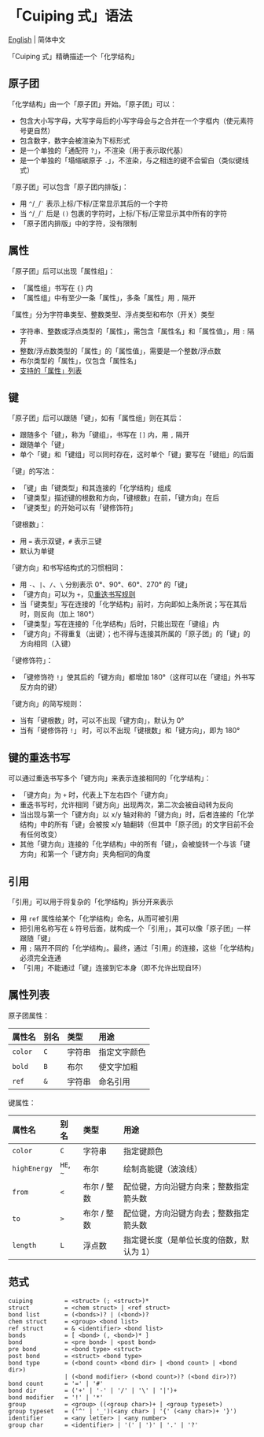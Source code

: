 # 「Cuiping 式」语法

[English](./syntax.md) | 简体中文

「Cuiping 式」精确描述一个「化学结构」

## 原子团

「化学结构」由一个「原子团」开始。「原子团」可以：
- 包含大小写字母，大写字母后的小写字母会与之合并在一个字框内（使元素符号更自然）
- 包含数字，数字会被渲染为下标形式
- 是一个单独的「通配符 `?`」，不渲染（用于表示取代基）
- 是一个单独的「塌缩碳原子 `.`」，不渲染，与之相连的键不会留白（类似键线式）

「原子团」可以包含「原子团内排版」：
- 用 `^`/`_`/`` ` `` 表示上标/下标/正常显示其后的一个字符
- 当 `^`/`_`/`` ` `` 后是 `()` 包裹的字符时，上标/下标/正常显示其中所有的字符
- 「原子团内排版」中的字符，没有限制

## 属性

「原子团」后可以出现「属性组」：
- 「属性组」书写在 `{}` 内
- 「属性组」中有至少一条「属性」，多条「属性」用 `,` 隔开

「属性」分为字符串类型、整数类型、浮点类型和布尔（开关）类型
- 字符串、整数或浮点类型的「属性」，需包含「属性名」和「属性值」，用 `:` 隔开
- 整数/浮点数类型的「属性」的「属性值」，需要是一个整数/浮点数
- 布尔类型的「属性」，仅包含「属性名」
- [支持的「属性」列表](#属性列表)

## 键

「原子团」后可以跟随「键」，如有「属性组」则在其后：
- 跟随多个「键」，称为「键组」，书写在 `[]` 内，用 `,` 隔开
- 跟随单个「键」
- 单个「键」和「键组」可以同时存在，这时单个「键」要写在「键组」的后面

「键」的写法：
- 「键」由「键类型」和其连接的「化学结构」组成
- 「键类型」描述键的根数和方向，「键根数」在前，「键方向」在后
- 「键类型」的开始可以有「键修饰符」

「键根数」：
- 用 `=` 表示双键，`#` 表示三键 
- 默认为单键

「键方向」和书写结构式的习惯相同：
- 用 `-`、`|`、`/`、`\` 分别表示 0°、90°、60°、270° 的「键」
- 「键方向」可以为 `+`，见[重迭书写规则](#键的重迭书写)
- 当「键类型」写在连接的「化学结构」前时，方向即如上条所说；写在其后时，则反向（加上 180°）
- 「键类型」写在连接的「化学结构」后时，只能出现在「键组」内
- 「键方向」不得重复（出键）；也不得与连接其所属的「原子团」的「键」的方向相同（入键）

「键修饰符」：
- 「键修饰符 `!`」使其后的「键方向」都增加 180°（这样可以在「键组」外书写反方向的键）

「键方向」的简写规则：
- 当有「键根数」时，可以不出现「键方向」，默认为 0°
- 当有「键修饰符 `!`」 时，可以不出现「键根数」和「键方向」，即为 180°

## 键的重迭书写

可以通过重迭书写多个「键方向」来表示连接相同的「化学结构」：
- 「键方向」为 `+` 时，代表上下左右四个「键方向」
- 重迭书写时，允许相同「键方向」出现两次，第二次会被自动转为反向
- 当出现与第一个「键方向」以 x/y 轴对称的「键方向」时，后者连接的「化学结构」中的所有「键」会被按 x/y 轴翻转（但其中「原子团」的文字目前不会有任何改变）
- 其他「键方向」连接的「化学结构」中的所有「键」，会被旋转一个与该「键方向」和第一个「键方向」夹角相同的角度

## 引用

「引用」可以用于将复杂的「化学结构」拆分开来表示

- 用 `ref` 属性给某个「化学结构」命名，从而可被引用
- 把引用名称写在 `&` 符号后面，就构成一个「引用」，其可以像「原子团」一样跟随「键」
- 用 `;` 隔开不同的「化学结构」。最终，通过「引用」的连接，这些「化学结构」必须完全连通
- 「引用」不能通过「键」连接到它本身（即不允许出现自环）

## 属性列表

原子团属性：

| 属性名    | 别名 | 类型   | 用途
| :-------- | :--- | :----- | :---
| `color`   | `C`  | 字符串 | 指定文字颜色
| `bold`    | `B`  | 布尔   | 使文字加粗
| `ref`     | `&`  | 字符串 | 命名引用

键属性：

| 属性名       | 别名      | 类型        | 用途
| :----------- | :-------- | :---------- | :---
| `color`      | `C`       | 字符串      | 指定键颜色
| `highEnergy` | `HE`, `~` | 布尔        | 绘制高能键（波浪线）
| `from`       | `<`       | 布尔 / 整数 | 配位键，方向沿键方向来；整数指定箭头数
| `to`         | `>`       | 布尔 / 整数 | 配位键，方向沿键方向去；整数指定箭头数
| `length`     | `L`       | 浮点数      | 指定键长度（是单位长度的倍数，默认为 1）

## 范式

```
cuiping         = <struct> (; <struct>)*
struct          = <chem struct> | <ref struct>
bond list       = (<bonds>)? | (<bond>)?
chem struct     = <group> <bond list>
ref struct      = & <identifier> <bond list>
bonds           = [ <bond> (, <bond>)* ]
bond            = <pre bond> | <post bond>
pre bond        = <bond type> <struct>
post bond       = <struct> <bond type>
bond type       = (<bond count> <bond dir> | <bond count> | <bond dir>)
                | (<bond modifier> (<bond count>)? (<bond dir>)?)
bond count      = '=' | '#'
bond dir        = ('+' | '-' | '/' | '\' | '|')+
bond modifier   = '!' | '*'
group           = <group> ((<group char>)+ | <group typeset>)
group typeset   = ('^' | '_')(<any char> | '{' (<any char>)+ '}')
identifier      = <any letter> | <any number>
group char      = <identifier> | '(' | ')' | '.' | '?'
```
